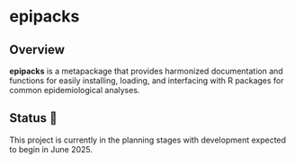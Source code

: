 # epipacks

## Overview
**epipacks** is a metapackage that provides harmonized documentation and functions for easily installing, loading, and interfacing with R packages for common epidemiological analyses. 

## Status 🚧
This project is currently in the planning stages with development expected to begin in June 2025.
